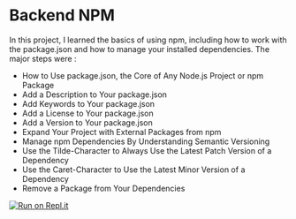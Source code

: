 # Backend NPM 
In this project, I learned the basics of using npm, including how to work with the package.json and how to manage your installed dependencies.
The major steps were :
  * How to Use package.json, the Core of Any Node.js Project or npm Package
  * Add a Description to Your package.json
  * Add Keywords to Your package.json
  * Add a License to Your package.json
  * Add a Version to Your package.json
  * Expand Your Project with External Packages from npm
  * Manage npm Dependencies By Understanding Semantic Versioning
  * Use the Tilde-Character to Always Use the Latest Patch Version of a Dependency
  * Use the Caret-Character to Use the Latest Minor Version of a Dependency
  * Remove a Package from Your Dependencies

[![Run on Repl.it](https://repl.it/badge/github/freeCodeCamp/boilerplate-npm)](https://repl.it/github/freeCodeCamp/boilerplate-npm)
